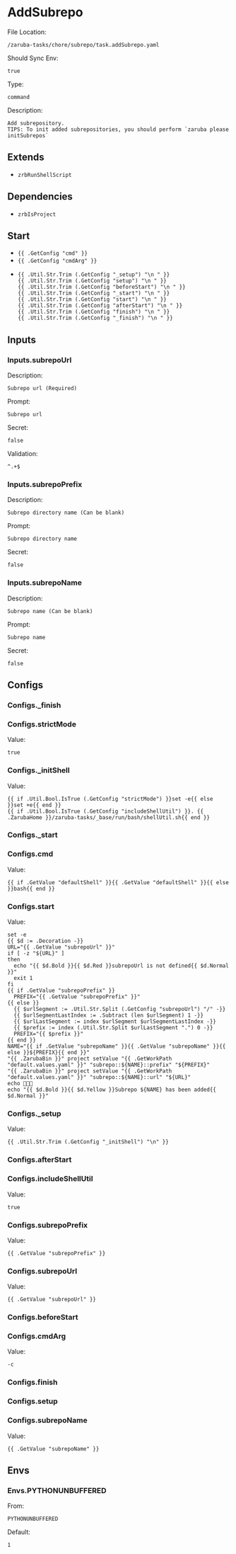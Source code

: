 
# AddSubrepo

File Location:

    /zaruba-tasks/chore/subrepo/task.addSubrepo.yaml

Should Sync Env:

    true

Type:

    command

Description:

    Add subrepository.
    TIPS: To init added subrepositories, you should perform `zaruba please initSubrepos`



## Extends

* `zrbRunShellScript`


## Dependencies

* `zrbIsProject`


## Start

* `{{ .GetConfig "cmd" }}`
* `{{ .GetConfig "cmdArg" }}`
*
    ```
    {{ .Util.Str.Trim (.GetConfig "_setup") "\n " }}
    {{ .Util.Str.Trim (.GetConfig "setup") "\n " }}
    {{ .Util.Str.Trim (.GetConfig "beforeStart") "\n " }}
    {{ .Util.Str.Trim (.GetConfig "_start") "\n " }}
    {{ .Util.Str.Trim (.GetConfig "start") "\n " }}
    {{ .Util.Str.Trim (.GetConfig "afterStart") "\n " }}
    {{ .Util.Str.Trim (.GetConfig "finish") "\n " }}
    {{ .Util.Str.Trim (.GetConfig "_finish") "\n " }}

    ```


## Inputs


### Inputs.subrepoUrl

Description:

    Subrepo url (Required)

Prompt:

    Subrepo url

Secret:

    false

Validation:

    ^.+$


### Inputs.subrepoPrefix

Description:

    Subrepo directory name (Can be blank)

Prompt:

    Subrepo directory name

Secret:

    false


### Inputs.subrepoName

Description:

    Subrepo name (Can be blank)

Prompt:

    Subrepo name

Secret:

    false


## Configs


### Configs._finish


### Configs.strictMode

Value:

    true


### Configs._initShell

Value:

    {{ if .Util.Bool.IsTrue (.GetConfig "strictMode") }}set -e{{ else }}set +e{{ end }}
    {{ if .Util.Bool.IsTrue (.GetConfig "includeShellUtil") }}. {{ .ZarubaHome }}/zaruba-tasks/_base/run/bash/shellUtil.sh{{ end }}



### Configs._start


### Configs.cmd

Value:

    {{ if .GetValue "defaultShell" }}{{ .GetValue "defaultShell" }}{{ else }}bash{{ end }}


### Configs.start

Value:

    set -e
    {{ $d := .Decoration -}}
    URL="{{ .GetValue "subrepoUrl" }}"
    if [ -z "${URL}" ]
    then
      echo "{{ $d.Bold }}{{ $d.Red }}subrepoUrl is not defined{{ $d.Normal }}"
      exit 1
    fi
    {{ if .GetValue "subrepoPrefix" }}
      PREFIX="{{ .GetValue "subrepoPrefix" }}"
    {{ else }}
      {{ $urlSegment := .Util.Str.Split (.GetConfig "subrepoUrl") "/" -}}
      {{ $urlSegmentLastIndex := .Subtract (len $urlSegment) 1 -}}
      {{ $urlLastSegment := index $urlSegment $urlSegmentLastIndex -}}
      {{ $prefix := index (.Util.Str.Split $urlLastSegment ".") 0 -}}
      PREFIX="{{ $prefix }}"
    {{ end }}
    NAME="{{ if .GetValue "subrepoName" }}{{ .GetValue "subrepoName" }}{{ else }}${PREFIX}{{ end }}"
    "{{ .ZarubaBin }}" project setValue "{{ .GetWorkPath "default.values.yaml" }}" "subrepo::${NAME}::prefix" "${PREFIX}"
    "{{ .ZarubaBin }}" project setValue "{{ .GetWorkPath "default.values.yaml" }}" "subrepo::${NAME}::url" "${URL}"
    echo 🎉🎉🎉
    echo "{{ $d.Bold }}{{ $d.Yellow }}Subrepo ${NAME} has been added{{ $d.Normal }}"



### Configs._setup

Value:

    {{ .Util.Str.Trim (.GetConfig "_initShell") "\n" }}


### Configs.afterStart


### Configs.includeShellUtil

Value:

    true


### Configs.subrepoPrefix

Value:

    {{ .GetValue "subrepoPrefix" }}


### Configs.subrepoUrl

Value:

    {{ .GetValue "subrepoUrl" }}


### Configs.beforeStart


### Configs.cmdArg

Value:

    -c


### Configs.finish


### Configs.setup


### Configs.subrepoName

Value:

    {{ .GetValue "subrepoName" }}


## Envs


### Envs.PYTHONUNBUFFERED

From:

    PYTHONUNBUFFERED

Default:

    1